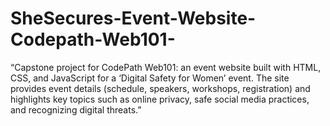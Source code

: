 # SheSecures-Event-Website-Codepath-Web101-
“Capstone project for CodePath Web101: an event website built with HTML, CSS, and JavaScript for a ‘Digital Safety for Women’ event. The site provides event details (schedule, speakers, workshops, registration) and highlights key topics such as online privacy, safe social media practices, and recognizing digital threats.”

